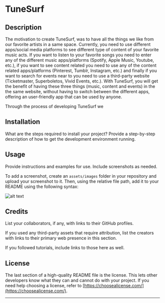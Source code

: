# TuneSurf

## Description

The motivation to create TuneSurf, was to have all the things we like from our favorite artists in a same space. Currently, you need to use different apps/social media platforms to see different type of content of your favorite music acts. If you want to listen to your favorite songs you need to enter any of the different music apps/platforms (Spotify, Apple Music, Youtube, etc.), if you want to see content related you need to use any of the content related apps/platforms (Pinterest, Tumblr, Instagram, etc.) and finally if you want to search for events near to you need to use a third-party website (Ticketmaster, Superboletos, Vivid Events, etc.). With TuneSurf, you will get the benefit of having these three things (music, content and events) in the the same website, without having to switch between the different apps, offering an user-friendly app that can be used by anyone.

Through the process of developing TuneSurf we


## Installation

What are the steps required to install your project? Provide a step-by-step description of how to get the development environment running.

## Usage

Provide instructions and examples for use. Include screenshots as needed.

To add a screenshot, create an `assets/images` folder in your repository and upload your screenshot to it. Then, using the relative file path, add it to your README using the following syntax:

![alt text](assets/images/screenshot.png)

## Credits

List your collaborators, if any, with links to their GitHub profiles.

If you used any third-party assets that require attribution, list the creators with links to their primary web presence in this section.

If you followed tutorials, include links to those here as well.

## License

The last section of a high-quality README file is the license. This lets other developers know what they can and cannot do with your project. If you need help choosing a license, refer to [https://choosealicense.com/](https://choosealicense.com/).

---

